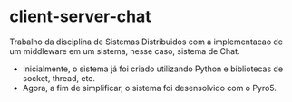 # client-server-chat
 Trabalho da disciplina de Sistemas Distribuidos com a implementacao de um middleware em um sistema, nesse caso, sistema de Chat.
- Inicialmente, o sistema já foi criado utilizando Python e bibliotecas de socket, thread, etc.
- Agora, a fim de simplificar, o sistema foi desensolvido com o Pyro5.
